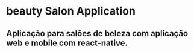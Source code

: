 # beauty Salon Application

## Aplicação para salões de beleza com aplicação web e mobile com react-native.
